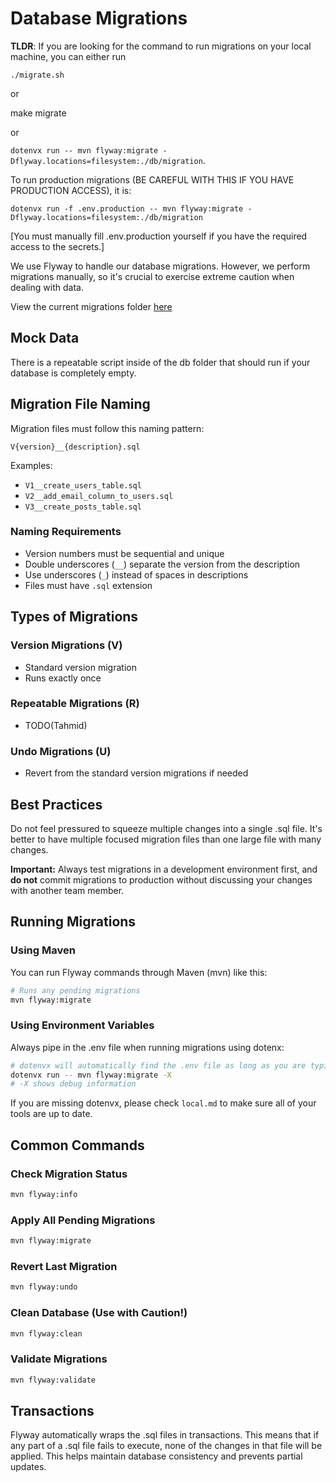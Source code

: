 # Database Migrations

**TLDR**: If you are looking for the command to run migrations on your local machine, you can either run

`./migrate.sh`

or

make migrate

or

`dotenvx run -- mvn flyway:migrate -Dflyway.locations=filesystem:./db/migration`.

To run production migrations (BE CAREFUL WITH THIS IF YOU HAVE PRODUCTION ACCESS), it is:

`dotenvx run -f .env.production -- mvn flyway:migrate -Dflyway.locations=filesystem:./db/migration`

[You must manually fill .env.production yourself if you have the required access to the secrets.]

We use Flyway to handle our database migrations. However, we perform migrations manually, so it's crucial to exercise extreme caution when dealing with data.

View the current migrations folder [here](https://github.com/0pengu/codebloom/tree/main/db)

## Mock Data

There is a repeatable script inside of the db folder that should run if your database is completely empty.

## Migration File Naming

Migration files must follow this naming pattern:

```
V{version}__{description}.sql
```

Examples:

- `V1__create_users_table.sql`
- `V2__add_email_column_to_users.sql`
- `V3__create_posts_table.sql`

### Naming Requirements

- Version numbers must be sequential and unique
- Double underscores (`__`) separate the version from the description
- Use underscores (`_`) instead of spaces in descriptions
- Files must have `.sql` extension

## Types of Migrations

### Version Migrations (V)

- Standard version migration
- Runs exactly once

### Repeatable Migrations (R)

- TODO(Tahmid)

### Undo Migrations (U)

- Revert from the standard version migrations if needed

## Best Practices

Do not feel pressured to squeeze multiple changes into a single .sql file. It's better to have multiple focused migration files than one large file with many changes.

**Important:** Always test migrations in a development environment first, and **do not** commit migrations to production without discussing your changes with another team member.

## Running Migrations

### Using Maven

You can run Flyway commands through Maven (mvn) like this:

```bash
# Runs any pending migrations
mvn flyway:migrate
```

### Using Environment Variables

Always pipe in the .env file when running migrations using dotenx:

```bash
# dotenvx will automatically find the .env file as long as you are typing commands in the root directory
dotenvx run -- mvn flyway:migrate -X
# -X shows debug information
```

If you are missing dotenvx, please check `local.md` to make sure all of your tools are up to date.

## Common Commands

### Check Migration Status

```bash
mvn flyway:info
```

### Apply All Pending Migrations

```bash
mvn flyway:migrate
```

### Revert Last Migration

```bash
mvn flyway:undo
```

### Clean Database (Use with Caution!)

```bash
mvn flyway:clean
```

### Validate Migrations

```bash
mvn flyway:validate
```

## Transactions

Flyway automatically wraps the .sql files in transactions. This means that if any part of a .sql file fails to execute, none of the changes in that file will be applied. This helps maintain database consistency and prevents partial updates.
